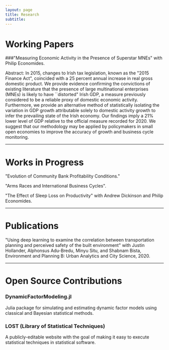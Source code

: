 ```yaml
---
layout: page
title: Research
subtitle: 
---
```


# Working Papers 

###"Measuring Economic Activity in the Presence of Superstar MNEs" with Philip Economides.

Abstract: In 2015, changes to Irish tax legislation, known as the "2015 Finance Act", coincided with a 25 percent annual increase in real gross domestic product. We provide evidence confirming the convictions of existing literature that the presence of large multinational enterprises (MNEs) is likely to have ``distorted" Irish GDP, a measure previously considered to be a reliable proxy of domestic economic activity. Furthermore, we provide an alternative method of statistically isolating the variation in GDP growth attributable solely to domestic activity growth to infer the prevailing state of the Irish economy. Our findings imply a 21% lower level of GDP relative to the official measure recorded for 2020. We suggest that our methodology may be applied by policymakers in small open economies to improve the accuracy of growth and business cycle monitoring.

---
# Works in Progress

"Evolution of Community Bank Profitability Conditions."

"Arms Races and International Business Cycles".

"The Effect of Sleep Loss on Productivity" with Andrew Dickinson and Philip Economides.

---
# Publications 

"Using deep learning to examine the correlation between transportation planning and perceived safety of the built environment" with Justin Hollander, Alphonsus Adu-Bredu, Minyu Situ, and Shabnam Bista, Environment and Planning B: Urban Analytics and City Science, 2020.

---
# Open Source Contributions

### DynamicFactorModeling.jl

Julia package for simulating and estimating dynamic factor models using classical and Bayesian statistical methods.

### LOST (Library of Statistical Techniques)

A publicly-editable website with the goal of making it easy to execute statistical techniques in statistical software.
